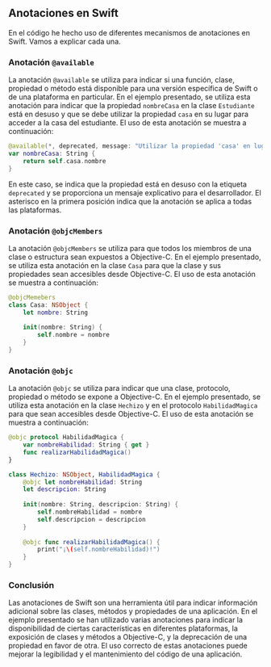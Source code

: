 ## Anotaciones en Swift
En el código he hecho uso de diferentes mecanismos de anotaciones en Swift. Vamos a explicar cada una.

### Anotación `@available`

La anotación `@available` se utiliza para indicar si una función, clase, propiedad o método está disponible para una versión específica de Swift o de una plataforma en particular. En el ejemplo presentado, se utiliza esta anotación para indicar que la propiedad `nombreCasa` en la clase `Estudiante` está en desuso y que se debe utilizar la propiedad `casa` en su lugar para acceder a la casa del estudiante. El uso de esta anotación se muestra a continuación:

```swift
@available(*, deprecated, message: "Utilizar la propiedad 'casa' en lugar de 'nombreCasa' para acceder a la casa del estudiante")
var nombreCasa: String {
    return self.casa.nombre
}
```



En este caso, se indica que la propiedad está en desuso con la etiqueta `deprecated` y se proporciona un mensaje explicativo para el desarrollador. El asterisco en la primera posición indica que la anotación se aplica a todas las plataformas.
### Anotación `@objcMembers`

La anotación `@objcMembers` se utiliza para que todos los miembros de una clase o estructura sean expuestos a Objective-C. En el ejemplo presentado, se utiliza esta anotación en la clase `Casa` para que la clase y sus propiedades sean accesibles desde Objective-C. El uso de esta anotación se muestra a continuación:

```swift
@objcMemebers
class Casa: NSObject {
    let nombre: String
    
    init(nombre: String) {
        self.nombre = nombre
    }
}
```


### Anotación `@objc`

La anotación `@objc` se utiliza para indicar que una clase, protocolo, propiedad o método se expone a Objective-C. En el ejemplo presentado, se utiliza esta anotación en la clase `Hechizo` y en el protocolo `HabilidadMagica` para que sean accesibles desde Objective-C. El uso de esta anotación se muestra a continuación:

```swift
@objc protocol HabilidadMagica {
    var nombreHabilidad: String { get }
    func realizarHabilidadMagica()
}

class Hechizo: NSObject, HabilidadMagica {
    @objc let nombreHabilidad: String
    let descripcion: String
    
    init(nombre: String, descripcion: String) {
        self.nombreHabilidad = nombre
        self.descripcion = descripcion
    }
    
    @objc func realizarHabilidadMagica() {
        print("¡\(self.nombreHabilidad)!")
    }
}
```


### Conclusión

Las anotaciones de Swift son una herramienta útil para indicar información adicional sobre las clases, métodos y propiedades de una aplicación. En el ejemplo presentado se han utilizado varias anotaciones para indicar la disponibilidad de ciertas características en diferentes plataformas, la exposición de clases y métodos a Objective-C, y la deprecación de una propiedad en favor de otra. El uso correcto de estas anotaciones puede mejorar la legibilidad y el mantenimiento del código de una aplicación.
